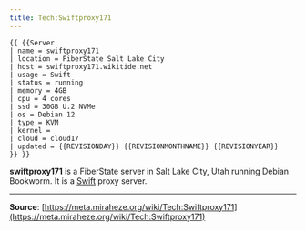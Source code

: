 ```yaml
---
title: Tech:Swiftproxy171
---
```


```
{{ {{Server
| name = swiftproxy171
| location = FiberState Salt Lake City
| host = swiftproxy171.wikitide.net
| usage = Swift
| status = running
| memory = 4GB
| cpu = 4 cores
| ssd = 30GB U.2 NVMe
| os = Debian 12
| type = KVM
| kernel =
| cloud = cloud17
| updated = {{REVISIONDAY}} {{REVISIONMONTHNAME}} {{REVISIONYEAR}}
}} }}
```

**swiftproxy171** is a FiberState server in Salt Lake City, Utah running Debian Bookworm. It is a [Swift](/tech-docs/techswift) proxy server.

----
**Source**: [https://meta.miraheze.org/wiki/Tech:Swiftproxy171](https://meta.miraheze.org/wiki/Tech:Swiftproxy171)